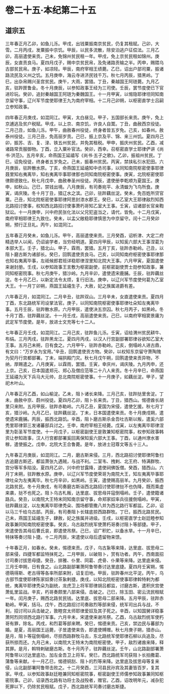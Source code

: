 # 卷二十五·本纪第二十五

## 道宗五

三年春正月乙卯，如鱼儿泺。甲戌，出钱粟振南京贫民，仍复其租赋。己卯，大雪。二月丙戌，发粟振中京饥。甲辰，以民多流散，除安泊逃户征偿法。三月乙卯，高丽遣使来贡。己未，免锦州贫民租一年。甲戌，免上京贫民租如锦州。庚辰，女直贡良马。夏四月戊子，赐中京贫民帛，及免诸路贡输之半。丙申，赐隈乌古部贫民帛。庚子，如凉陉。甲辰，南府宰相王绩薨。乙巳，诏出户部司粟，振诸路流民及义州之饥。五月庚申，海云寺进济民钱千万。秋七月丙辰，猎黑岭。丁巳，出杂帛赐兴圣宫贫民。庚午，大雨，罢猎。丁丑，秦越国王阿琏薨。九月乙亥，驻跸匣鲁金。冬十月庚辰，以参知政事王经为三司使。壬辰，罢节度使已下官进珍玩。癸卯，追封秦越国王阿琏为秦魏国王。十一月甲寅，以惕隐耶律坦同知南京留守事，辽兴军节度使耶律王九为南府宰相。十二月己卯朔，以枢密直学士吕嗣立参知政事。

四年春正月庚戌，如混同江。甲寅，太白昼见。甲子，五国部长来贡。庚午，免上京逋逃及贫户税赋。甲戌，以上京、南京饥，许良人自鬻。丁丑，曲赦西京役徒。二月己丑，如鱼儿泺。甲午，曲赦春州役徒，终身者皆五岁免。己亥，如春州。赦泰州役徒。三月己丑，免高丽岁贡。己巳，振上京及平、锦、来三州饥。夏四月己卯，振苏、吉、复、渌、铁五州贫民，并免其租税。甲申，振庆州贫民。乙酉，减诸路常贡服御物。丁酉，立入粟补官法。癸卯，西幸。召枢密直学士耶律俨讲《尚书·洪范》。五月辛亥，命燕国王延禧写《尚书·五子之歌》。乙卯，振祖州贫民。丁巳，诏免役徒，终身者五岁免之。己未，振春州贫民。丙寅，禁挟私引水犯田。六月庚辰，驻跸散水原。丁亥，命燕国王延禧知中丞司事，以同知南院枢密使事耶律聂里知右夷离毕，知右夷离毕事耶律那也同知南院枢密使事。庚寅，北院枢密使耶律颇德致仕。秋七月戊申，曲赦奉圣州役徒。丙辰，遣使册李乾顺为夏国王。庚申，如秋山。己巳，禁钱出境。八月庚辰，有司奏宛平、永清蝗为飞鸟所食。庚寅，谒庆陵。冬十月丁丑，猎辽水之滨。己卯，驻跸藕丝淀。癸未，免百姓所贷官粟。己丑，知北院枢密使事耶律阿思封漆水郡王。癸巳，以乙室大王耶律敌烈知西北路招讨使事，权知西北路招讨使事萧朽哥知乙室大王事。壬寅，诏诸部长官亲鞫狱讼。十一月庚申，兴中府民张化法以父兄犯盗当之，请代，皆免。十二月戊寅，南府宰相耶律王九致仕。癸未，以孟父敞稳耶律慎思为中京留守。闰十二月癸卯朔，预行正旦礼。丙午，如混同江。

五年春正月癸未，如鱼儿泺。甲午，高丽遣使来贡。三月癸酉，诏析津、大定二府精选举人以闻，仍诏谕学者，当穷经明道。夏四月甲辰，以知奚六部大王事涅葛为本部大王。壬子，猎北山。甲子，霖雨，罢猎。五月丁亥，驻跸赤勒岭。己丑，以阻卜磨古斯为诸部长。癸巳，回鹘遣使贡良马。己亥，以同知南府枢密使事耶律那也知右夷离毕事，左祗候郎君班详稳耶律涅里知北院大王事。六月甲寅，夏国遣使来谢封册。壬戌，以参知政事王言敷为枢密副使，前枢密副使贾士勋参知政事，兼同知枢密院事。秋七月庚午，猎沙岭。九月辛卯，遣使遗宋鹿脯。壬辰，驻跸藕丝淀。冬十月乙巳，以新定法令太烦，复行旧法。庚申，以辽兴军节度使何葛为乙室大王。十一月丁卯朔，燕国王延禧生子，大赦，妃之族属进爵有差。

六年春正月，如混同江。二月辛丑，驻跸双山。三月辛未，女直遣使来贡。夏四月丁酉，东北路统军司设掌法官。庚子，以同知南院枢密使事耶律吐朵知左夷离毕事。五月壬辰，驻跸散水原。六月甲辰，遣使决五京囚。秋七月丙子，如黑岭。冬十月丁酉，驻跸藕丝淀。十一月壬戌，高丽遣使来贡。己巳，以南府宰相窦景庸为武定军节度使。是年，放进士文充等七十二人。

七年春正月壬戌，如混同江。二月己亥，驻跸鱼儿泺。壬寅，诏给渭州贫民耕牛、布绢。三月丙戌，驻跸黑龙江。夏四月丙戌，以汉人行宫副部署耶律谷欲知乙室大王事。五月己未朔，日有食之。六月甲午，驻跸赤勒岭。己亥，倒塌岭人进古鼎，有文曰：“万岁永为宝用。”辛丑，回鹘遣使贡方物。癸卯，以权知东京留守萧陶隗为契丹行宫都部署。丁未，端拱殿门灾。秋七月戊午朔，回鹘遣使来贡异物，不纳，厚赐遣之。八月庚寅，以霖雨，罢猎。壬寅，幸庆州，谒庆陵。九月丙申，还上京。己亥，日本国遣郑元、郑心及僧应范等二十八人来贡。冬十月辛巳，命燕国王延禧为天下兵马大元帅，总北南院枢密使事。十一月庚子，如藕丝淀。甲子，望祀木叶山。

八年春正月乙酉，如山榆淀。乙未，阻卜诸长来降。三月己亥，驻跸挞里舍淀。丁未，曲赦中京、蔚州役徒。夏四月乙卯，阻卜长来贡。丁丑，猎西山。惕德酋长胡里只来附。五月甲辰，驻跸赤勒岭。六月乙丑，夏国为宋侵，遣使乞援。秋七月丁亥，猎沙岭。九月乙巳，驻跸藕丝淀。丁未，日本国遣使来贡。冬十月庚戌朔，遣使遗宋鹿脯。丙辰，振西北路饥。辛酉，阻卜磨古斯杀金吾吐古斯以叛，遣奚六部秃里耶律郭三发诸蕃部兵讨之。壬申，南府宰相王经薨。戊寅，以左夷离毕耶律涅里为彰圣军节度使。十一月戊子，以枢密副使王是敦兼知枢密院事，权参知政事韩资让参知政事，汉人行宫都部署奚回离保知奚六部大王事。丁酉，以通州潦水害稼，遣使振之。戊申，北院大王合鲁薨。是年，放进士冠尊文等五十三人。

九年春正月庚辰，如混同江。二月，磨古斯来侵。三月，西北路招讨使耶律阿鲁扫古追磨古斯还，都监萧张九遇贼，与战不利。二室韦、拽剌、北王府、特满群牧、宫分等军多陷没。夏四月乙卯，兴中府甘露降，遣使祠佛饭僧。癸酉，猎西山。六月丁未朔，驻跸散水原。庚申，以辽兴军节度使荣哥为南院大王，知左夷离毕事耶律吐朵为左夷离毕。秋七月辛卯，如黑岭。壬寅，遣使赐高丽羊。九月癸卯，振西北路贫民。冬十月庚戌，有司奏磨古斯诣西北路招讨使耶律挞不也伪降，既而乘虚来袭，挞不也死之。阻卜乌古札叛，达里底、拔思母并寇倒塌岭。壬子，遣使籍诸路兵。癸丑，以南院大王特末同知南京留守事，命郑家奴率兵往援倒塌岭。甲寅，驻跸藕丝淀，以左夷离毕耶律秃朵、围场都管撒八并为西北路行军都监。乙卯，诏以马三千给乌古部。丙辰，有司奏阻卜长辖底掠西路群牧。丁巳，振西北路贫民。己未，燕国王延禧生子，肆赦，妃之族属并进级。壬戌，以枢密直学士赵廷睦参知政事兼同知南院枢密使事。癸亥，乌古敌烈统军使萧朽哥奏讨阻卜等部捷。甲子，宋遣使告其母后曹氏哀，即遣使吊祭。己巳，诏广积贮，以备水旱。十一月辛巳，特抹等奏讨阻卜捷。十二月丙辰，宋遣使以母后遗留物来馈。

十年春正月，如春水。癸未，惕德来贡。戊子，乌古紥等来降，达里底、拔思母二部来侵，四捷军都监特抹死之。二月甲辰，以破阻卜，赏有功者。丙午，西南面招讨司奏讨拔思母捷。癸丑，排雅、仆里、同葛、虎骨、仆果等来降。达里底来侵。三月壬申朔，日有食之。山北路副部署萧阿鲁带奏讨达里底捷。夏四月壬寅朔，惕德萌得斯、老古得等各率所部来附，诏复旧地。甲辰，驻跸春州北平淀。丙午，乌古部节度使耶律陈家奴奏讨茶紥剌捷。庚戌，以知北院枢密使事耶律斡特剌为都统，夷离毕耶律秃朵为副统，龙虎卫上将军耶律胡吕都监，讨磨古斯，遣积庆宫使萧虬里监战。辛亥，朽哥奏颇里八部来侵。击破之。己巳，除玉田、密云流民租赋一年。闰月庚子，赐西北路贫民钱。达里底、拔思母二部来降。五月甲辰，驻跸赤勒岭。甲寅，括马。戊午，西北路招讨司奏敌烈等部来侵，统军司出兵与战，不利，招讨司以兵击破之，敦睦宫太师耶律爱奴及其子死之。辛酉，以知国舅详稳事萧阿烈同领西北路行军事。六月辛未，宋遣使来谢吊祭。乙酉，乌古敌烈统军使朽哥有罪，除名。丙戌，和烈葛等部来聘。癸巳，惕德来贡。己亥，禁边民与蕃部为婚。是夏，高丽国王运薨，子昱遣使来告，即遣使赙赠。秋七月庚子朔，猎赤山。是月，阻卜等寇倒塌岭，尽掠西路群牧马去，东北路统军使耶律石柳以兵追及，尽获所掠而还。九月己未，以南院大王特末为南院枢密使。甲子，敌烈诸酋来降，释其罪。是月，斡特剌破磨古斯。冬十月丙子，驻跸藕丝淀。壬午，山北路副部署萧阿鲁带以讨达里底功，加左金吾卫上将军。癸巳，西北路统军司获阻卜长拍撒葛、蒲鲁等来献。十一月乙巳，惕德铜刮、阻卜的烈等来降。达里底及拔思母等复来侵，山北副部署阿鲁带击败之。十二月癸酉，三河县民孙宾及其妻皆百岁，复其家。甲戌，以参知政事赵廷睦兼同知枢密院事，枢密副使王师儒参知政事兼同知枢密院事。己卯，诏录西北路有功将士及战殁者，赠官。乙酉，诏改明年元，减杂犯死罪以下，仍除贫民租赋。戊子，西北路统军司奏讨磨古斯捷。
